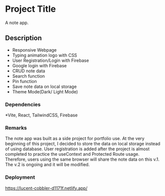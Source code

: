 # Project Title
A note app.

## Description
- Responsive Webpage
- Typing animation logo with CSS
- User Registration/Login with Firebase
- Google login with Firebase
- CRUD note data
- Search function
- Pin function
- Save note data on local storage
- Theme Mode(Dark/ Light Mode)




### Dependencies
*Vite, React, TailwindCSS, Firebase


### Remarks
The note app was built as a side project for portfolio use. 
At the very beginning of this project, I decided to store the data on local storage instead of using database.
User registration is added after the project is almost completed to practice the useContext and Protected Route usage.
Therefore, users using the same browser will share the note data on this v.1.
The v.2 is ongoing and it will be modified.

### Deployment
https://lucent-cobbler-d1171f.netlify.app/






